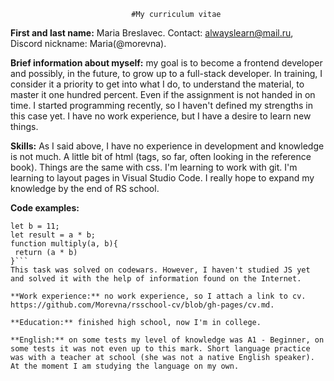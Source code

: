                                #My curriculum vitae

**First and last name:** Maria Breslavec.
Contact: alwayslearn@mail.ru, Discord nickname: Maria(@morevna).

**Brief information about myself:** my goal is to become a frontend developer and possibly, in the future, to grow up to a full-stack developer. In training, I consider it a priority to get into what I do, to understand the material, to master it one hundred percent. Even if the assignment is not handed in on time. I started programming recently, so I haven't defined my strengths in this case yet. I have no work experience, but I have a desire to learn new things.

**Skills:** As I said above, I have no experience in development and knowledge is not much. A little bit of html (tags, so far, often looking in the reference book). Things are the same with css. I'm learning to work with git. I'm learning to layout pages in Visual Studio Code. I really hope to expand my knowledge by the end of RS school.

**Code examples:**
```let a = 11;
let b = 11;
let result = a * b;
function multiply(a, b){
 return (a * b)
}```
This task was solved on codewars. However, I haven't studied JS yet and solved it with the help of information found on the Internet.

**Work experience:** no work experience, so I attach a link to cv. https://github.com/Morevna/rsschool-cv/blob/gh-pages/cv.md.

**Education:** finished high school, now I'm in college.

**English:** on some tests my level of knowledge was A1 - Beginner, on some tests it was not even up to this mark. Short language practice was with a teacher at school (she was not a native English speaker). At the moment I am studying the language on my own.








